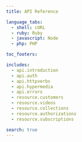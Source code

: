 ```yaml
---
title: API Reference

language_tabs:
  - shell: cURL
  - ruby: Ruby  
  - javascript: Node
  - php: PHP

toc_footers:

includes:
  - api.introduction
  - api.auth
  - api.httpverbs
  - api.hypermedia
  - api.errors
  - resource.customers
  - resource.videos
  - resource.collections
  - resource.authorizations
  - resource.subscriptions

search: true
---
```

